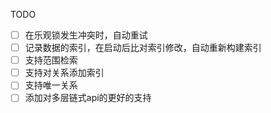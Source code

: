 


TODO 
- [ ] 在乐观锁发生冲突时，自动重试
- [ ] 记录数据的索引，在启动后比对索引修改，自动重新构建索引
- [ ] 支持范围检索
- [ ] 支持对关系添加索引
- [ ] 支持唯一关系
- [ ] 添加对多层链式api的更好的支持